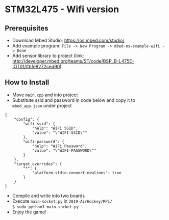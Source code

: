 # STM32L475 - Wifi version
## Prerequisites
* Download Mbed Studio: https://os.mbed.com/studio/
* Add example program: `File -> New Program -> mbed-os-example-wifi -> Done`
* Add sensor library to project (link: http://developer.mbed.org/teams/ST/code/BSP_B-L475E-IOT01/#bfe8272ced90)

## How to Install
* Move `main.cpp` and into project
* Substitute ssid and password in code below and copy it to `mbed_app.json` under project
```
{
    "config": {
        "wifi-ssid": {
            "help": "WiFi SSID",
            "value": "\"WIFI-SSID\""
        },
        "wifi-password": {
            "help": "WiFi Password",
            "value": "\"WIFI-PASSWORD\""
        }
    },
    "target_overrides": {
        "*": {
            "platform.stdio-convert-newlines": true
        }
    }
}
```
* Compile and write into two boards
* Execute `main-socket.py` in `2019-AirHockey/RPi/`  
```$ sudo python3 main-socket.py```
* Enjoy the game!

